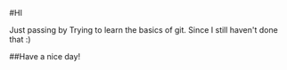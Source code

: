 #HI

Just passing by
Trying to learn the basics of git.
Since I still haven't done that :)

##Have a nice day!
